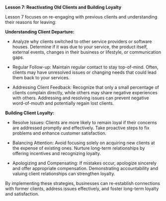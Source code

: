 **Lesson 7: Reactivating Old Clients and Building Loyalty**

Lesson 7 focuses on re-engaging with previous clients and understanding their reasons for leaving:

**Understanding Client Departure:**

- Analyze why clients switched to other service providers or software houses. Determine if it was due to your service, the product itself, external events, changes in their business or lifestyle, or communication gaps.

- Regular Follow-up: Maintain regular contact to stay top-of-mind. Often, clients may have unresolved issues or changing needs that could lead them back to your services.

- Addressing Client Feedback: Recognize that only a small percentage of clients complain directly, while others may share negative experiences with others. Addressing and resolving issues can prevent negative word-of-mouth and potentially regain lost clients.

**Building Client Loyalty:**

- Resolve Issues: Clients are more likely to remain loyal if their concerns are addressed promptly and effectively. Take proactive steps to fix problems and enhance customer satisfaction.

- Balancing Attention: Avoid focusing solely on acquiring new clients at the expense of existing ones. Nurture long-term relationships by offering incentives and recognizing loyalty.

- Apologizing and Compensating: If mistakes occur, apologize sincerely and offer appropriate compensation. Demonstrating accountability and valuing client relationships can strengthen loyalty.

By implementing these strategies, businesses can re-establish connections with former clients, address issues effectively, and foster long-term loyalty and satisfaction.